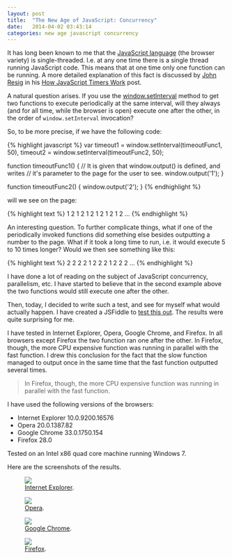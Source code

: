 ```yaml
---
layout: post
title:  "The New Age of JavaScript: Concurrency"
date:   2014-04-02 03:43:14
categories: new age javascript concurrency
---
```


It has long been known to me that the
[JavaScript language](http://en.wikipedia.org/wiki/JavaScript)
(the browser variety) is single-threaded. I.e. at any one time there is
a single thread running JavaScript code. This means that at one time
only one function can be running. A more detailed explanation of this
fact is discussed by [John Resig](http://ejohn.org/about) in his
[How JavaScript Timers Work](http://ejohn.org/blog/how-javascript-timers-work)
post.

A natural question arises. If you use the
[window.setInterval](https://developer.mozilla.org/en/docs/Web/API/window.setInterval)
method to get two functions to execute periodically at the same interval,
will they always (and for all time, while the browser is open) execute
one after the other, in the order of `window.setInterval` invocation?

So, to be more precise, if we have the following code:

{% highlight javascript %}
var timeout1 = window.setInterval(timeoutFunc1, 50),
    timeout2 = window.setInterval(timeoutFunc2, 50);

function timeoutFunc1() {
    // It is given that window.output() is defined, and writes
    // it's parameter to the page for the user to see.
    window.output('1');
}

function timeoutFunc2() {
    window.output('2');
}
{% endhighlight %}

will we see on the page:

{% highlight text %}
1
2
1
2
1
2
1
2
1
2
1
2
...
{% endhighlight %}

An interesting question. To further complicate things, what if one of
the periodically invoked functions did something else besides outputting
a number to the page. What if it took a long time to run, i.e. it would
execute 5 to 10 times longer? Would we then see something like this:

{% highlight text %}
2
2
2
2
1
2
2
2
1
2
2
2
...
{% endhighlight %}

I have done a lot of reading on the subject of JavaScript concurrency,
parallelism, etc. I have started to believe that in the second example
above the two functions would still execute one after the other.

Then, today, I decided to write such a test, and see for myself what
would actually happen. I have created a JSFiddle to
[test this out](http://jsfiddle.net/k2h7Z/34).
The results were quite surprising for me.

I have tested in Internet Explorer, Opera, Google Chrome, and Firefox.
In all browsers except Firefox the two function ran one after the other.
In Firefox, though, the more CPU expensive function was running in parallel
with the fast function. I drew this conclusion for the fact that the slow
function managed to output once in the same time that the fast function
outputted several times.

> In Firefox, though, the more CPU expensive function was running in parallel
with the fast function.

I have used the following versions of the browsers:

- Internet Explorer 10.0.9200.16576
- Opera 20.0.1387.82
- Google Chrome 33.0.1750.154
- Firefox 28.0

Tested on an Intel x86 quad core machine running Windows 7.

Here are the screenshots of the results.

<figure>
    <a href="{{ site.url }}/images/2014_04_02/internet_explorer.png"><img src="{{ site.url }}/images/2014_04_02/internet_explorer.png"></a>
    <figcaption><a href="{{ site.url }}/images/2014_04_02/internet_explorer.png" title="Internet Explorer">Internet Explorer</a>.</figcaption>
</figure>
<figure>
    <a href="{{ site.url }}/images/2014_04_02/opera.png"><img src="{{ site.url }}/images/2014_04_02/opera.png"></a>
    <figcaption><a href="{{ site.url }}/images/2014_04_02/opera.png" title="Opera">Opera</a>.</figcaption>
</figure>
<figure>
    <a href="{{ site.url }}/images/2014_04_02/google_chrome.png"><img src="{{ site.url }}/images/2014_04_02/google_chrome.png"></a>
    <figcaption><a href="{{ site.url }}/images/2014_04_02/google_chrome.png" title="Google Chrome">Google Chrome</a>.</figcaption>
</figure>
<figure>
    <a href="{{ site.url }}/images/2014_04_02/firefox.png"><img src="{{ site.url }}/images/2014_04_02/firefox.png"></a>
    <figcaption><a href="{{ site.url }}/images/2014_04_02/firefox.png" title="Firefox">Firefox</a>.</figcaption>
</figure>
